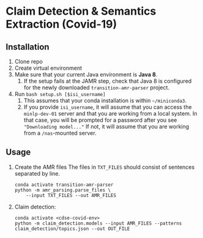 # Claim Detection & Semantics Extraction (Covid-19)

## Installation

1. Clone repo
2. Create virtual environment
3. Make sure that your current Java environment is **Java 8**.
   1. If the setup fails at the JAMR step, check that Java 8 is configured
      for the newly downloaded `transition-amr-parser` project.
4. Run `bash setup.sh [$isi_username]`
   1. This assumes that your conda installation is within `~/miniconda3`.
   2. If you provide `isi_username`, it will assume that you can access
      the `minlp-dev-01` server and that you are working from a local system.
      In that case, you will be prompted for a password after you see
      `"Downloading model..."`
      If not, it will assume that you are working from a `/nas`-mounted server.

## Usage

1. Create the AMR files
   The files in `TXT_FILES` should consist of sentences separated by line.
   ```
   conda activate transition-amr-parser
   python -m amr_parsing.parse_files \
       --input TXT_FILES --out AMR_FILES
   ```
2. Claim detection:
   ```
   conda activate <cdse-covid-env>
   python -m claim_detection.models --input AMR_FILES --patterns claim_detection/topics.json --out OUT_FILE
   ```
